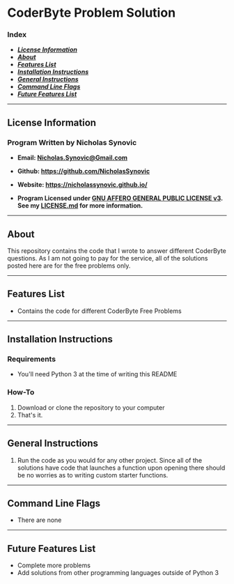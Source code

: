 # CoderByte Problem Solution
### Index
- ***[License Information](#license-information)***
- ***[About](#about)***
- ***[Features List](#features-list)***
- ***[Installation Instructions](#installation-instructions)***
- ***[General Instructions](#general-instructions)***
- ***[Command Line Flags](#command-line-flags)***
- ***[Future Features List](#future-features-list)***
---
## License Information
### Program Written by Nicholas Synovic
- **Email: <Nicholas.Synovic@Gmail.com>**

- **Github: https://github.com/NicholasSynovic**

- **Website: https://nicholassynovic.github.io/**

- **Program Licensed under [GNU AFFERO GENERAL PUBLIC LICENSE v3](https://choosealicense.com/licenses/agpl-3.0/). See my [LICENSE.md](LICENSE.md) for more information.**

---
## About
This repository contains the code that I wrote to answer different CoderByte questions. As I am not going to pay for the service, all of the solutions posted here are for the free problems only.

---
## Features List
* Contains the code for different CoderByte Free Problems

---
## Installation Instructions
### Requirements
* You'll need Python 3 at the time of writing this README
### How-To
1. Download or clone the repository to your computer
2. That's it.
---
## General Instructions
1. Run the code as you would for any other project. Since all of the solutions have code that launches a function upon opening there should be no worries as to writing custom starter functions.
---
## Command Line Flags
* There are none
---
## Future Features List
* Complete more problems
* Add solutions from other programming languages outside of Python 3
